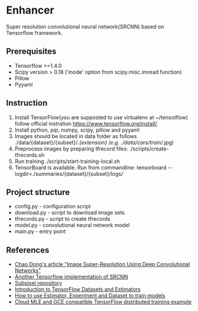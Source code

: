 # Enhancer
Super resolution convolutional neural network(SRCNN) based on Tensorflow framework.

## Prerequisites
 * Tensorflow >=1.4.0
 * Scipy version > 0.18 ('mode' option from scipy.misc.imread function)
 * Pillow
 * Pyyaml

## Instruction
 1. Install TensorFlow(you are supposted to use virtualenv at ~/tensotflow) follow official instration https://www.tensorflow.org/install/
 2. Install python, pip, numpy, scipy, pillow and pyyaml
 3. Images should be located in data folder as follows ./data/{dataset}/{subset}/*.{extension} (e.g. ./data/cars/train/*.jpg)
 4. Preprocess images by preparing tfrecord files: ./scripts/create-tfrecords.sh
 5. Run training ./scripts/start-training-local.sh
 6. TensorBoard is available. Run from commandline: tensorboard --logdir=./summaries/{dataset}/{subset}/logs/

## Project structure
 * config.py   - configuration script
 * download.py - script to download image sets
 * tfrecords.py - script to create tfrecords 
 * model.py    - convolutional neural network model
 * main.py     - entry point 
 
## References
 * [Chao Dong's article "Image Super-Resolution Using Deep Convolutional Networks"](http://mmlab.ie.cuhk.edu.hk/projects/SRCNN.html) 
 * [Another Tensorflow implementation of SRCNN](https://github.com/tegg89/SRCNN-Tensorflow) 
 * [Subpixel repository](https://github.com/tetrachrome/subpixel) 
 * [Introduction to TensorFlow Datasets and Estimators](https://developers.googleblog.com/2017/09/introducing-tensorflow-datasets.html)
 * [How to use Estimator, Experiment and Dataset to train models](https://medium.com/onfido-tech/higher-level-apis-in-tensorflow-67bfb602e6c0)
 * [Cloud MLE and GCE compatible TensorFlow distributed training example](https://github.com/GoogleCloudPlatform/cloudml-dist-mnist-example)
